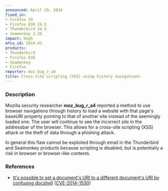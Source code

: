 ```yaml
---
announced: April 29, 2014
fixed_in:
- Firefox 29
- Firefox ESR 24.5
- Thunderbird 24.5
- Seamonkey 2.26
impact: High
mfsa_id: 2014-43
products:
- Thunderbird
- Firefox ESR
- Seamonkey
- Firefox
reporter: moz_bug_r_a4
title: Cross-site scripting (XSS) using history navigations
---
```


<h3>Description</h3>

<p>Mozilla security researcher <strong>moz_bug_r_a4</strong> reported a method
to use browser navigations through history to load a website with that page's
baseURI property pointing to that of another site instead of the seemingly
loaded one. The user will continue to see the incorrect site in the addressbar
of the browser. This allows for a cross-site scripting (XSS) attack or the theft
of data through a phishing attack. 
</p>

<p class="note">In general this flaw cannot be exploited through email in the
Thunderbird and Seamonkey products because scripting is disabled, but is
potentially a risk in browser or browser-like contexts.</p>

<h3>References</h3>

<ul>
  <li><a href="https://bugzilla.mozilla.org/show_bug.cgi?id=895557">
       It's possible to set a document's URI to a different document's URI by
confusing docshell</a> (<a href="http://cve.mitre.org/cgi-bin/cvename.cgi?name=CVE-2014-1530" class="ex-ref">CVE-2014-1530</a>)</li>
</ul>



